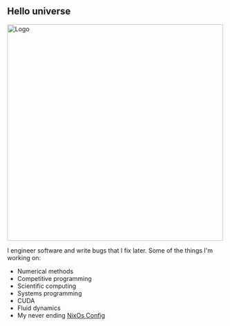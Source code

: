 ## Hello universe
<div align="left">
    <img src="img/xbazzi.png" alt="Logo" width="500px" />
</div>
<div>

I engineer software and write bugs that I fix later. Some of the things I'm working on:

- Numerical methods
- Competitive programming
- Scientific computing
- Systems programming
- CUDA
- Fluid dynamics
- My never ending [NixOs Config](https://github.com/xbazzi/nixos-config)